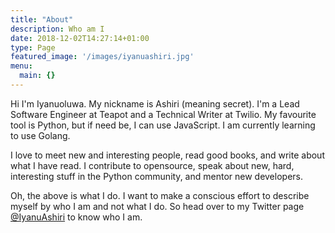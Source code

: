 ```yaml
---
title: "About"
description: Who am I
date: 2018-12-02T14:27:14+01:00
type: Page
featured_image: '/images/iyanuashiri.jpg'
menu:
  main: {}
---
```


Hi I'm Iyanuoluwa. My nickname is Ashiri (meaning secret). I'm a Lead Software Engineer at
Teapot and a Technical Writer at Twilio. My favourite tool is Python, but if need be, I can use
JavaScript. I am currently learning to use Golang.

I love to meet new and interesting people, read good books, and write about what I have read. 
I contribute to opensource, speak about new, hard, interesting stuff in the Python community, 
and mentor new developers.

Oh, the above is what I do. I want to make a conscious effort to describe myself by who I am and not what 
I do. So head over to my Twitter page [@IyanuAshiri](https://www.twitter.com/iyanuashiri) to know who I am.